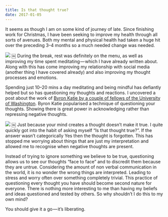 ```yaml
---
title: Is that thought true?
date: 2017-01-05
---
```

It seems as though I am on some kind of journey of late. Since finishing work for Christmas, I have been seeking to improve my health through all sorts of avenues. Both my mental and physical health had taken a huge hit over the preceding 3–4 months so a much needed change was needed.

![][image-1]
￼
During the break, rest was definitely on the menu, as well as improving my time spent meditating — which I have already written about. Along with this has come improving my relationship with social media (another thing I have covered already) and also improving my thought processes and emotions.

Spending just 10–20 mins a day meditating and being mindful has defiantly helped but so has questioning my thoughts and reactions. I uncovered a post about the work of [Byron Katie by a couple of fellows of the University of Washington][1]. Byron Katie popularised a technique of questioning your thoughts. Showing there is great power in acknowledging rather than repressing negative thoughts.

![][image-2]
￼
Just because your mind creates a thought doesn’t make it true. I quite quickly got into the habit of asking myself “Is that thought true?”. If the answer wasn’t categorically Yes then the thought is forgotten. This has stopped me worrying about things that are just my interpretation and allowed me to recognise when negative thoughts are present.

Instead of trying to ignore something we believe to be true, questioning allows us to see our thoughts “face to face” and to discredit them because they are untrue.
Considering the amount of non verbal communication in the world, it is no wonder the wrong things are interpreted. Leading to stress and worry often over something completely trivial. This practice of questioning every thought you have should become second nature for everyone. There is nothing more interesting to me than having my beliefs and ideas questioned and tested by others. So why shouldn’t I do this to my own mind?

You should give it a go — it’s liberating.

[1]:	http://www.padoin.com/thework/anil.pdf "Byron Katie by a couple of fellows of the University of Washington"

[image-1]:	https://cdn-images-1.medium.com/max/800/1*8SlHGPFzohsTuZb8ssFXdg.png
[image-2]:	https://cdn-images-1.medium.com/max/800/1*czQMuJx3svQfCh6A9wMQkw.png